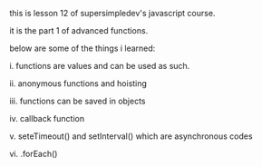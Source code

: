 this is lesson 12 of supersimpledev's javascript course.

it is the part 1 of advanced functions.

below are some of the things i learned:

i. functions are values and can be used as such.

ii. anonymous functions and hoisting

iii. functions can be saved in objects

iv. callback function

v. seteTimeout() and setInterval() which are asynchronous codes

vi. .forEach()
